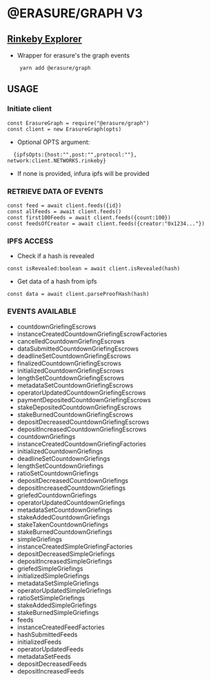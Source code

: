 # @ERASURE/GRAPH V3
## [Rinkeby Explorer](https://thegraph.com/explorer/subgraph/erasureprotocol/rinkeby-v130)
- Wrapper for erasure's the graph events 
```
    yarn add @erasure/graph
```
## USAGE
### Initiate client
```
const ErasureGraph = require("@erasure/graph")
const client = new ErasureGraph(opts)
```
-  Optional OPTS argument:
```
  {ipfsOpts:{host:"",post:"",protocol:""}, network:client.NETWORKS.rinkeby}
```
- If none is provided, infura ipfs will be provided

### RETRIEVE DATA OF EVENTS
```
const feed = await client.feeds({id})
const allFeeds = await client.feeds()
const first100Feeds = await client.feeds({count:100})
const feedsOfCreator = await client.feeds({creator:"0x1234..."})
```
### IPFS ACCESS
- Check if a hash is revealed
```
const isRevealed:boolean = await client.isRevealed(hash)
```
- Get data of a hash from ipfs
```
const data = await client.parseProofHash(hash)
```
### EVENTS AVAILABLE

- countdownGriefingEscrows
- instanceCreatedCountdownGriefingEscrowFactories
- cancelledCountdownGriefingEscrows
- dataSubmittedCountdownGriefingEscrows
- deadlineSetCountdownGriefingEscrows
- finalizedCountdownGriefingEscrows
- initializedCountdownGriefingEscrows
- lengthSetCountdownGriefingEscrows
- metadataSetCountdownGriefingEscrows
- operatorUpdatedCountdownGriefingEscrows
- paymentDepositedCountdownGriefingEscrows
- stakeDepositedCountdownGriefingEscrows
- stakeBurnedCountdownGriefingEscrows
- depositDecreasedCountdownGriefingEscrows
- depositIncreasedCountdownGriefingEscrows
- countdownGriefings
- instanceCreatedCountdownGriefingFactories
- initializedCountdownGriefings
- deadlineSetCountdownGriefings
- lengthSetCountdownGriefings
- ratioSetCountdownGriefings
- depositDecreasedCountdownGriefings
- depositIncreasedCountdownGriefings
- griefedCountdownGriefings
- operatorUpdatedCountdownGriefings
- metadataSetCountdownGriefings
- stakeAddedCountdownGriefings
- stakeTakenCountdownGriefings
- stakeBurnedCountdownGriefings
- simpleGriefings
- instanceCreatedSimpleGriefingFactories
- depositDecreasedSimpleGriefings
- depositIncreasedSimpleGriefings
- griefedSimpleGriefings
- initializedSimpleGriefings
- metadataSetSimpleGriefings
- operatorUpdatedSimpleGriefings
- ratioSetSimpleGriefings
- stakeAddedSimpleGriefings
- stakeBurnedSimpleGriefings
- feeds
- instanceCreatedFeedFactories
- hashSubmittedFeeds
- initializedFeeds
- operatorUpdatedFeeds
- metadataSetFeeds
- depositDecreasedFeeds
- depositIncreasedFeeds
